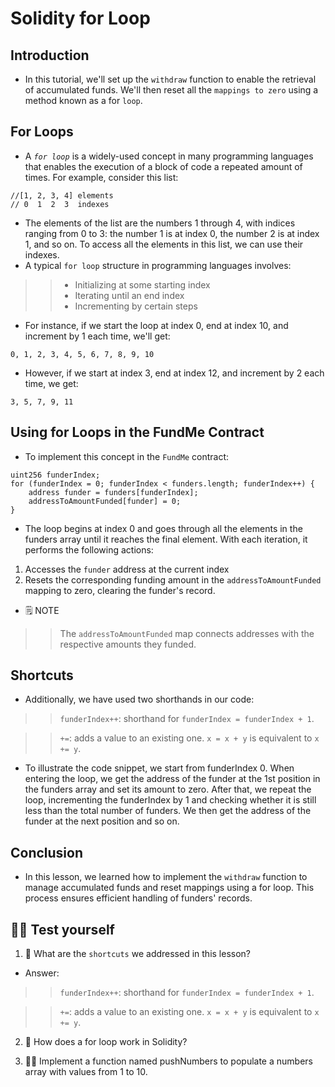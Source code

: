 # Solidity for Loop

## Introduction
- In this tutorial, we'll set up the `withdraw` function to enable the retrieval of accumulated funds. We'll then reset all the `mappings to zero` using a method known as a for `loop`.

## For Loops
- A *`for loop`* is a widely-used concept in many programming languages that enables the execution of a block of code a repeated amount of times.
For example, consider this list:
```
//[1, 2, 3, 4] elements
// 0  1  2  3  indexes
```

- The elements of the list are the numbers 1 through 4, with indices ranging from 0 to 3: the number 1 is at index 0, the number 2 is at index 1, and so on. To access all the elements in this list, we can use their indexes.
- A typical `for loop` structure in programming languages involves:

>> - Initializing at some starting index
>> - Iterating until an end index
>> - Incrementing by certain steps

- For instance, if we start the loop at index 0, end at index 10, and increment by 1 each time, we'll get:
```
0, 1, 2, 3, 4, 5, 6, 7, 8, 9, 10
```

- However, if we start at index 3, end at index 12, and increment by 2 each time, we get:
```
3, 5, 7, 9, 11
```

## Using for Loops in the FundMe Contract
- To implement this concept in the `FundMe` contract:

```
uint256 funderIndex;
for (funderIndex = 0; funderIndex < funders.length; funderIndex++) {
    address funder = funders[funderIndex];
    addressToAmountFunded[funder] = 0;
}
```

- The loop begins at index 0 and goes through all the elements in the funders array until it reaches the final element. With each iteration, it performs the following actions:
1. Accesses the `funder` address at the current index
2. Resets the corresponding funding amount in the `addressToAmountFunded` mapping to zero, clearing the funder's record.

- 🗒️ NOTE

>> The `addressToAmountFunded` map connects addresses with the respective amounts they funded.

## Shortcuts
- Additionally, we have used two shorthands in our code:

>> `funderIndex++`: shorthand for `funderIndex = funderIndex + 1`.

>> `+=`: adds a value to an existing one. `x = x + y` is equivalent to `x += y`.

- To illustrate the code snippet, we start from funderIndex 0. When entering the loop, we get the address of the funder at the 1st position in the funders array and set its amount to zero. After that, we repeat the loop, incrementing the funderIndex by 1 and checking whether it is still less than the total number of funders. We then get the address of the funder at the next position and so on.

## Conclusion
- In this lesson, we learned how to implement the `withdraw` function to manage accumulated funds and reset mappings using a for loop. This process ensures efficient handling of funders' records.

## 🧑‍💻 Test yourself
1. 📕 What are the `shortcuts` we addressed in this lesson?
- Answer:

>> `funderIndex++`: shorthand for `funderIndex = funderIndex + 1`.

>> `+=`: adds a value to an existing one. `x = x + y` is equivalent to `x += y`.

2. 📕 How does a for loop work in Solidity?

3. 🧑‍💻 Implement a function named pushNumbers to populate a numbers array with values from 1 to 10.
